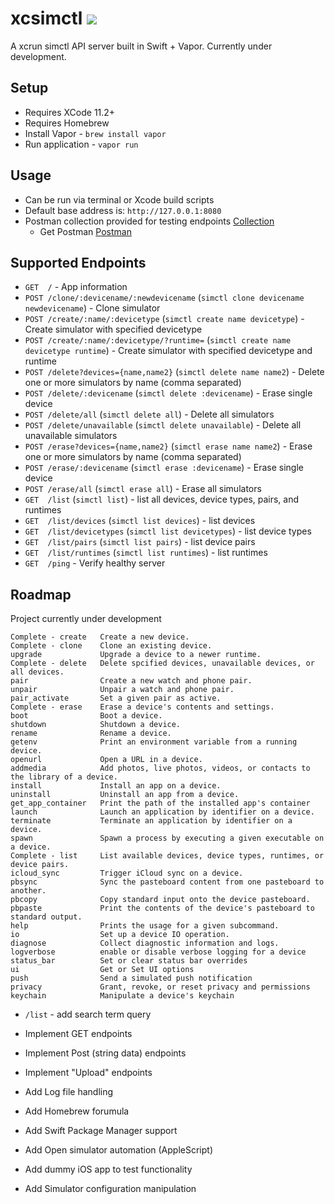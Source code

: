 # xcsimctl ![](https://github.com/ahcode0919/xcsimctl/actions/workflows/swift.yml/badge.svg?branch=main)

A xcrun simctl API server built in Swift + Vapor. Currently under development.

## Setup

- Requires XCode 11.2+
- Requires Homebrew
- Install Vapor - `brew install vapor`
- Run application - `vapor run`

## Usage

- Can be run via terminal or Xcode build scripts
- Default base address is:  `http://127.0.0.1:8080`
- Postman collection provided for testing endpoints [Collection](./xcximctl.postman_collection.json)
    * Get Postman [Postman](https://www.postman.com)

## Supported Endpoints

- `GET  /` - App information
- `POST /clone/:devicename/:newdevicename` (`simctl clone devicename newdevicename`) - Clone simulator
- `POST /create/:name/:devicetype`  (`simctl create name devicetype`) - Create simulator with specified devicetype
- `POST /create/:name/:devicetype/?runtime=`  (`simctl create name devicetype runtime`) - Create simulator with specified devicetype and runtime
- `POST /delete?devices={name,name2}`  (`simctl delete name name2`) - Delete one or more simulators by name (comma separated)
- `POST /delete/:devicename`  (`simctl delete :devicename`) - Erase single device
- `POST /delete/all`  (`simctl delete all`) - Delete all simulators
- `POST /delete/unavailable`  (`simctl delete unavailable`) - Delete all unavailable simulators
- `POST /erase?devices={name,name2}`  (`simctl erase name name2`) - Erase one or more simulators by name (comma separated)
- `POST /erase/:devicename`  (`simctl erase :devicename`) - Erase single device
- `POST /erase/all`  (`simctl erase all`) - Erase all simulators
- `GET  /list`  (`simctl list`) - list all devices, device types, pairs, and runtimes
- `GET  /list/devices` (`simctl list devices`) - list devices
- `GET  /list/devicetypes` (`simctl list devicetypes`) - list device types
- `GET  /list/pairs` (`simctl list pairs`) - list device pairs
- `GET  /list/runtimes` (`simctl list runtimes`) - list runtimes
- `GET  /ping` - Verify healthy server

## Roadmap

Project currently under development

```
Complete - create   Create a new device.
Complete - clone    Clone an existing device.
upgrade             Upgrade a device to a newer runtime.
Complete - delete   Delete spcified devices, unavailable devices, or all devices.
pair                Create a new watch and phone pair.
unpair              Unpair a watch and phone pair.
pair_activate       Set a given pair as active.
Complete - erase    Erase a device's contents and settings.
boot                Boot a device.
shutdown            Shutdown a device.
rename              Rename a device.
getenv              Print an environment variable from a running device.
openurl             Open a URL in a device.
addmedia            Add photos, live photos, videos, or contacts to the library of a device.
install             Install an app on a device.
uninstall           Uninstall an app from a device.
get_app_container   Print the path of the installed app's container
launch              Launch an application by identifier on a device.
terminate           Terminate an application by identifier on a device.
spawn               Spawn a process by executing a given executable on a device.
Complete - list     List available devices, device types, runtimes, or device pairs.
icloud_sync         Trigger iCloud sync on a device.
pbsync              Sync the pasteboard content from one pasteboard to another.
pbcopy              Copy standard input onto the device pasteboard.
pbpaste             Print the contents of the device's pasteboard to standard output.
help                Prints the usage for a given subcommand.
io                  Set up a device IO operation.
diagnose            Collect diagnostic information and logs.
logverbose          enable or disable verbose logging for a device
status_bar          Set or clear status bar overrides
ui                  Get or Set UI options
push                Send a simulated push notification
privacy             Grant, revoke, or reset privacy and permissions
keychain            Manipulate a device's keychain
```

- `/list` - add search term query

- Implement GET endpoints
- Implement Post (string data) endpoints
- Implement "Upload" endpoints
- Add Log file handling
- Add Homebrew forumula
- Add Swift Package Manager support
- Add Open simulator automation (AppleScript)
- Add dummy iOS app to test functionality
- Add Simulator configuration manipulation
